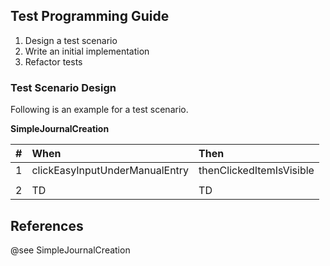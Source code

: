 ## Test Programming Guide

1. Design a test scenario
2. Write an initial implementation
3. Refactor tests

### Test Scenario Design

Following is an example for a test scenario.

**SimpleJournalCreation**

| # | When | Then |
|--:|:-----|:-----|
| 1 | clickEasyInputUnderManualEntry| thenClickedItemIsVisible   |
|    |     |      |
| 2 | TD   | TD   |

## References

@see SimpleJournalCreation